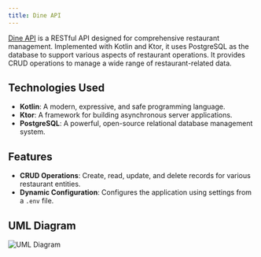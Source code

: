 ```yaml
---
title: Dine API
---
```

[Dine API](https://github.com/cawtoz/dine-api.git) is a RESTful API designed for comprehensive restaurant management. Implemented with Kotlin and Ktor, it uses PostgreSQL as the database to support various aspects of restaurant operations. It provides CRUD operations to manage a wide range of restaurant-related data.

## Technologies Used
- **Kotlin**: A modern, expressive, and safe programming language.
- **Ktor**: A framework for building asynchronous server applications.
- **PostgreSQL**: A powerful, open-source relational database management system.

## Features
- **CRUD Operations**: Create, read, update, and delete records for various restaurant entities.
- **Dynamic Configuration**: Configures the application using settings from a `.env` file.

## UML Diagram
![UML Diagram](https://github.com/user-attachments/assets/ac475dd5-6cef-441a-83d9-3e27b4a88752)
